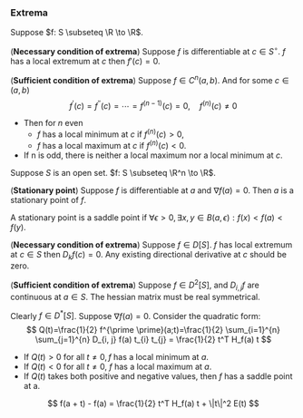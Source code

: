 ### Extrema

Suppose $f: S \subseteq \R \to \R$.

(**Necessary condition of extrema**) Suppose $f$ is differentiable at $c \in S^\circ$. $f$ has a local extremum at $c$ then $f'(c) = 0$.

(**Sufficient condition of extrema**) Suppose $f \in C^n(a, b)$. And for some $c \in (a, b)$
$$
f^{\prime}(c)=f^{\prime \prime}(c)=\cdots=f^{(n-1)}(c)=0, \quad f^{(n)}(c) \neq 0
$$

- Then for $n$ even
  - $f$ has a local minimum at $c$ if $f^{(n)}(c)>0$,
  - $f$ has a local maximum at $c$ if $f^{(n)}(c)<0$.
- If n is odd, there is neither a local maximum nor a local minimum at $c$.

Suppose $S$ is an open set. $f: S \subseteq \R^n \to \R$.

(**Stationary point**) Suppose $f$ is differentiable at $a$ and $\nabla f(a) = 0$. Then $a$ is a stationary point of $f$.

A stationary point is a saddle point if $\forall \epsilon > 0, \exists x, y \in B(a, \epsilon):f(x) < f(a) < f(y)$.

(**Necessary condition of extrema**) Suppose $f \in D[S]$. $f$ has local extremum at $c \in S$ then $D_kf(c) = 0$. Any existing directional derivative at $c$ should be zero.

(**Sufficient condition of extrema**) Suppose $f \in D^2 [S]$, and $D_{i, j} f$ are continuous at $a\in S$. The hessian matrix must be real symmetrical.

Clearly $f \in D^*[S]$. Suppose $\nabla f(a) = 0$. Consider the quadratic form:
$$
Q(t)=\frac{1}{2} f^{\prime \prime}(a;t)=\frac{1}{2} \sum_{i=1}^{n} \sum_{j=1}^{n} D_{i, j} f(a) t_{i} t_{j} = \frac{1}{2} t^T H_f(a) t
$$

- If $Q(t)>0$ for all $t \neq 0, f$ has a local minimum at $a$.
- If $Q(t)<0$ for all $t \neq 0$, $f$ has a local maximum at $a$.
- If $Q(t)$ takes both positive and negative values, then $f$ has a saddle point at a.

$$
f(a + t) - f(a) = \frac{1}{2} t^T H_f(a) t + \|t\|^2 E(t)
$$
